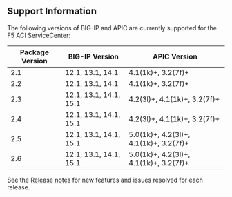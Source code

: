 ## Support Information

The following versions of BIG-IP and APIC are currently supported for the F5 ACI ServiceCenter:
 
| Package Version | BIG-IP Version        | APIC Version                          | 
|-----------------|-----------------------|---------------------------------------|
| 2.1             | 12.1, 13.1, 14.1      | 4.1(1k)+, 3.2(7f)+                    |
| 2.2             | 12.1, 13.1, 14.1      | 4.1(1k)+, 3.2(7f)+                    |
| 2.3             | 12.1, 13.1, 14.1, 15.1| 4.2(3l)+, 4.1(1k)+, 3.2(7f)+          |
| 2.4             | 12.1, 13.1, 14.1, 15.1| 4.2(3l)+, 4.1(1k)+, 3.2(7f)+          |
| 2.5             | 12.1, 13.1, 14.1, 15.1| 5.0(1k)+, 4.2(3l)+, 4.1(1k)+, 3.2(7f)+|
| 2.6             | 12.1, 13.1, 14.1, 15.1| 5.0(1k)+, 4.2(3l)+, 4.1(1k)+, 3.2(7f)+|


See the [Release notes](https://clouddocs.f5.com/f5-aci-servicecenter/latest/release-notes.html) for new features and issues resolved for each release. 

